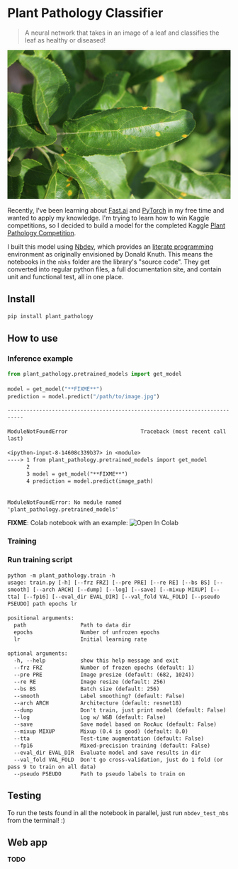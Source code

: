 
# Plant Pathology Classifier
> A neural network that takes in an image of a leaf and classifies the leaf as healthy or diseased!


![A leaf](nbks/../example_image.jpg)

Recently, I've been learning about [Fast.ai](https://docs.fast.ai/) and [PyTorch](https://pytorch.org/) in my free time and wanted to apply my knowledge. I'm trying to learn how to win Kaggle competitions, so I decided to build a model for the completed Kaggle [Plant Pathology Competition](https://www.kaggle.com/c/plant-pathology-2020-fgvc7/overview).

I built this model using [Nbdev](https://nbdev.fast.ai/), which provides an [literate programming](https://en.wikipedia.org/wiki/Literate_programming) environment as originally envisioned by Donald Knuth. This means the notebooks in the `nbks` folder are the library's "source code". They get converted into regular python files, a full documentation site, and contain unit and functional test, all in one place.

## Install

`pip install plant_pathology`

## How to use

### Inference example

```python
from plant_pathology.pretrained_models import get_model

model = get_model("**FIXME**")
prediction = model.predict("/path/to/image.jpg")
```


    ---------------------------------------------------------------------------

    ModuleNotFoundError                       Traceback (most recent call last)

    <ipython-input-8-14608c339b37> in <module>
    ----> 1 from plant_pathology.pretrained_models import get_model
          2 
          3 model = get_model("**FIXME**")
          4 prediction = model.predict(image_path)


    ModuleNotFoundError: No module named 'plant_pathology.pretrained_models'


**FIXME**: Colab notebook with an example: ![Open In Colab](https://colab.research.google.com/assets/colab-badge.svg)

### Training

### Run training script

```
python -m plant_pathology.train -h
usage: train.py [-h] [--frz FRZ] [--pre PRE] [--re RE] [--bs BS] [--smooth] [--arch ARCH] [--dump] [--log] [--save] [--mixup MIXUP] [--tta] [--fp16] [--eval_dir EVAL_DIR] [--val_fold VAL_FOLD] [--pseudo PSEUDO] path epochs lr

positional arguments:
  path                 Path to data dir
  epochs               Number of unfrozen epochs
  lr                   Initial learning rate

optional arguments:
  -h, --help           show this help message and exit
  --frz FRZ            Number of frozen epochs (default: 1)
  --pre PRE            Image presize (default: (682, 1024))
  --re RE              Image resize (default: 256)
  --bs BS              Batch size (default: 256)
  --smooth             Label smoothing? (default: False)
  --arch ARCH          Architecture (default: resnet18)
  --dump               Don't train, just print model (default: False)
  --log                Log w/ W&B (default: False)
  --save               Save model based on RocAuc (default: False)
  --mixup MIXUP        Mixup (0.4 is good) (default: 0.0)
  --tta                Test-time augmentation (default: False)
  --fp16               Mixed-precision training (default: False)
  --eval_dir EVAL_DIR  Evaluate model and save results in dir
  --val_fold VAL_FOLD  Don't go cross-validation, just do 1 fold (or pass 9 to train on all data)
  --pseudo PSEUDO      Path to pseudo labels to train on
```

## Testing

To run the tests found in all the notebook in parallel, just run `nbdev_test_nbs` from the terminal! :)

## Web app

**TODO**

